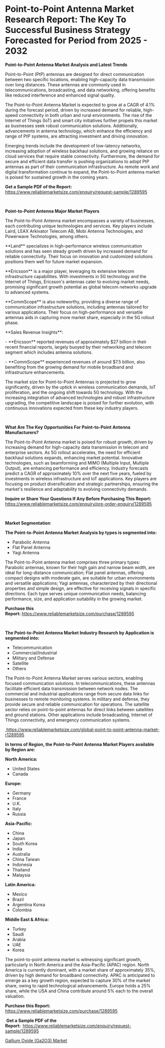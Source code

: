<p><h1>Point-to-Point Antenna Market Research Report: The Key To Successful Business Strategy Forecasted for Period from 2025 - 2032</h1></p><p><strong>Point-to-Point Antenna Market Analysis and Latest Trends</strong></p>
<p><p>Point-to-Point (PtP) antennas are designed for direct communication between two specific locations, enabling high-capacity data transmission over long distances. These antennas are commonly used in telecommunications, broadcasting, and data networking, offering benefits like reduced interference and enhanced signal quality. </p><p>The Point-to-Point Antenna Market is expected to grow at a CAGR of 4.1% during the forecast period, driven by increased demand for reliable, high-speed connectivity in both urban and rural environments. The rise of the Internet of Things (IoT) and smart city initiatives further propels this market as businesses seek robust communication solutions. Additionally, advancements in antenna technology, which enhance the efficiency and range of PtP systems, are attracting investment and driving innovation.</p><p>Emerging trends include the development of low-latency networks, increasing adoption of wireless backhaul solutions, and growing reliance on cloud services that require stable connectivity. Furthermore, the demand for secure and efficient data transfer is pushing organizations to adopt PtP antennas as part of their communication infrastructure. As remote work and digital transformation continue to expand, the Point-to-Point antenna market is poised for sustained growth in the coming years.</p></p>
<p><strong>Get a Sample PDF of the Report:&nbsp;</strong> <a href="https://www.reliablemarketsize.com/enquiry/request-sample/1289595?utm_campaign=3201&utm_medium=2&utm_source=Github&utm_content=ia&utm_term=29032025&utm_id=point-to-point-antenna">https://www.reliablemarketsize.com/enquiry/request-sample/1289595</a></p>
<p>&nbsp;</p>
<p><strong>Point-to-Point Antenna Major Market Players</strong></p>
<p><p>The Point-to-Point Antenna market encompasses a variety of businesses, each contributing unique technologies and services. Key players include Laird, LEAX Arkivator Telecom AB, Mobi Antenna Technologies, and Powerwave Technologies, among others.</p><p>**Laird** specializes in high-performance wireless communication solutions and has seen steady growth driven by increased demand for reliable connectivity. Their focus on innovation and customized solutions positions them well for future market expansion.</p><p>**Ericsson** is a major player, leveraging its extensive telecom infrastructure capabilities. With investments in 5G technology and the Internet of Things, Ericsson's antennas cater to evolving market needs, promising significant growth potential as global telecom networks upgrade to advanced systems.</p><p>**CommScope** is also noteworthy, providing a diverse range of communication infrastructure solutions, including antennas tailored for various applications. Their focus on high-performance and versatile antennas aids in capturing more market share, especially in the 5G rollout phase.</p><p>**Sales Revenue Insights**: </p><p>- **Ericsson** reported revenues of approximately $27 billion in their recent financial reports, largely buoyed by their networking and telecom segment which includes antenna solutions.</p><p>- **CommScope** experienced revenues of around $7.5 billion, also benefiting from the growing demand for mobile broadband and infrastructure enhancements.</p><p>The market size for Point-to-Point Antennas is projected to grow significantly, driven by the uptick in wireless communication demands, IoT proliferation, and the ongoing shift towards 5G technology. With the increasing integration of advanced technologies and robust infrastructure upgrading, the competitive landscape is poised for further evolution, with continuous innovations expected from these key industry players.</p></p>
<p>&nbsp;</p>
<p><strong>What Are The Key Opportunities For Point-to-Point Antenna Manufacturers?</strong></p>
<p><p>The Point-to-Point Antenna market is poised for robust growth, driven by increasing demand for high-capacity data transmission in telecom and enterprise sectors. As 5G rollout accelerates, the need for efficient backhaul solutions expands, enhancing market potential. Innovative technologies, such as beamforming and MIMO (Multiple Input, Multiple Output), are enhancing performance and efficiency. Industry forecasts predict a CAGR of approximately 10% over the next five years, fueled by investments in wireless infrastructure and IoT applications. Key players are focusing on product diversification and strategic partnerships, ensuring the market's resilience and adaptability to evolving connectivity demands.</p></p>
<p><strong>Inquire or Share Your Questions If Any Before Purchasing This Report:</strong> <a href="https://www.reliablemarketsize.com/enquiry/pre-order-enquiry/1289595?utm_campaign=3201&utm_medium=2&utm_source=Github&utm_content=ia&utm_term=29032025&utm_id=point-to-point-antenna">https://www.reliablemarketsize.com/enquiry/pre-order-enquiry/1289595</a></p>
<p>&nbsp;</p>
<p><strong>Market Segmentation</strong></p>
<p><strong>The Point-to-Point Antenna Market Analysis by types is segmented into:</strong></p>
<p><ul><li>Parabolic Antenna</li><li>Flat Panel Antenna</li><li>Yagi Antenna</li></ul></p>
<p><p>The Point-to-Point antenna market comprises three primary types: Parabolic antennas, known for their high gain and narrow beam width, are ideal for long-distance communication; Flat panel antennas, offering compact designs with moderate gain, are suitable for urban environments and versatile applications; Yagi antennas, characterized by their directional properties and simple design, are effective for receiving signals in specific directions. Each type serves unique communication needs, balancing performance, size, and application suitability in the growing market.</p></p>
<p><strong>Purchase this Report:&nbsp;</strong><a href="https://www.reliablemarketsize.com/purchase/1289595?utm_campaign=3201&utm_medium=2&utm_source=Github&utm_content=ia&utm_term=29032025&utm_id=point-to-point-antenna">https://www.reliablemarketsize.com/purchase/1289595</a></p>
<p>&nbsp;</p>
<p><strong>The Point-to-Point Antenna Market Industry Research by Application is segmented into:</strong></p>
<p><ul><li>Telecommunication</li><li>Commercial/Industrial</li><li>Military and Defense</li><li>Satellite</li><li>Others</li></ul></p>
<p><p>The Point-to-Point Antenna Market serves various sectors, enabling focused communication solutions. In telecommunications, these antennas facilitate efficient data transmission between network nodes. The commercial and industrial applications range from secure data links for businesses to remote monitoring systems. In military and defense, they provide secure and reliable communication for operations. The satellite sector relies on point-to-point antennas for direct links between satellites and ground stations. Other applications include broadcasting, Internet of Things connectivity, and emergency communication systems.</p></p>
<p><a href="https://www.reliablemarketsize.com/global-point-to-point-antenna-market-r1289595?utm_campaign=3201&utm_medium=2&utm_source=Github&utm_content=ia&utm_term=29032025&utm_id=point-to-point-antenna">&nbsp;https://www.reliablemarketsize.com/global-point-to-point-antenna-market-r1289595</a></p>
<p><strong>In terms of Region, the Point-to-Point Antenna Market Players available by Region are:</strong></p>
<p>
    <p> <strong> North America: </strong>
        <ul>
            <li>United States</li>
            <li>Canada</li>
        </ul>
        </p> 
    <p> <strong> Europe: </strong>
        <ul>
            <li>Germany</li>
            <li>France</li>
            <li>U.K.</li>
            <li>Italy</li>
            <li>Russia</li>
        </ul>
        </p> 
    <p> <strong> Asia-Pacific: </strong>
        <ul>
            <li>China</li>
            <li>Japan</li>
            <li>South Korea</li>
            <li>India</li>
            <li>Australia</li>
            <li>China Taiwan</li>
            <li>Indonesia</li>
            <li>Thailand</li>
            <li>Malaysia</li>
        </ul>
        </p> 
    <p> <strong> Latin America: </strong>
        <ul>
            <li>Mexico</li>
            <li>Brazil</li>
            <li>Argentina Korea</li>
            <li>Colombia</li>
        </ul>
        </p> 
    <p> <strong> Middle East & Africa: </strong>
        <ul>
            <li>Turkey</li>
            <li>Saudi</li>
            <li>Arabia</li>
            <li>UAE</li>
            <li>Korea</li>
        </ul>
    </p>
    </p>
<p><p>The point-to-point antenna market is witnessing significant growth, particularly in North America and the Asia-Pacific (APAC) region. North America is currently dominant, with a market share of approximately 35%, driven by high demand for broadband connectivity. APAC is anticipated to emerge as a key growth region, expected to capture 30% of the market share, owing to rapid technological advancements. Europe holds a 25% share, while the USA and China contribute around 5% each to the overall valuation.</p></p>
<p><strong>Purchase this Report: </strong><a href="https://www.reliablemarketsize.com/purchase/1289595?utm_campaign=3201&utm_medium=2&utm_source=Github&utm_content=ia&utm_term=29032025&utm_id=point-to-point-antenna">https://www.reliablemarketsize.com/purchase/1289595</a></p>
<p>&nbsp;<strong>Get a Sample PDF of the Report:&nbsp;&nbsp;</strong><a href="https://www.reliablemarketsize.com/enquiry/request-sample/1289595?utm_campaign=3201&utm_medium=2&utm_source=Github&utm_content=ia&utm_term=29032025&utm_id=point-to-point-antenna">https://www.reliablemarketsize.com/enquiry/request-sample/1289595</a></p>
<p><strong></strong></p>
<p><p><a href="https://github.com/vigoseiler/Market-Research-Report-List-1/blob/main/gallium-oxide-ga2o3-market.md?utm_campaign=3201&utm_medium=2&utm_source=Github&utm_content=ia&utm_term=29032025&utm_id=point-to-point-antenna">Gallium Oxide (Ga2O3) Market</a></p></p>